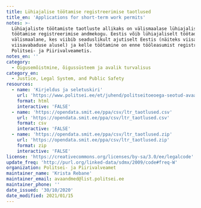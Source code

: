 ```yaml
---
title: Lühiajalise töötamise registreerimise taotlused
title_en: 'Applications for short-term work permits'
notes: >-
  Lühiajaliste töötamiste taotluste allikaks on välismaalase lühiajalise Eestis
  töötamise registreerimise andmekogu. Eestis võib lühiajaliselt töötada
  välismaalane, kes viibib seaduslikult ajutiselt Eestis (näiteks viisa või
  viisavabaduse alusel) ja kelle töötamine on enne tööleasumist registreeritud
  Politsei- ja Piirivalveametis.
notes_en: ''
category: 
  - Õigusemõistmine, õigussüsteem ja avalik turvalisus
category_en:
  - Justice, Legal System, and Public Safety
resources:
  - name: 'Kirjeldus ja seletuskiri'
    url: 'https://www.politsei.ee/et/juhend/politseitoeoega-seotud-avaandmed/luhiajalise-tootamise-registreerimise-taotlused'
    format: html
    interactive: 'FALSE'
  - name: 'https://opendata.smit.ee/ppa/csv/ltr_taotlused.csv'
    url: 'https://opendata.smit.ee/ppa/csv/ltr_taotlused.csv'
    format: csv
    interactive: 'FALSE'
  - name: 'https://opendata.smit.ee/ppa/csv/ltr_taotlused.zip'
    url: 'https://opendata.smit.ee/ppa/csv/ltr_taotlused.zip'
    format: zip
    interactive: 'FALSE'
license: 'https://creativecommons.org/licenses/by-sa/3.0/ee/legalcode'
update_freq: 'http://purl.org/linked-data/sdmx/2009/code#freq-W'
organization: Politsei- ja Piirivalveamet
maintainer_name: 'Krista Rebane'
maintainer_email: avaandmed@list.politsei.ee
maintainer_phone: ''
date_issued: '30/10/2020'
date_modified: 2021/01/15
---
```

